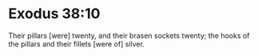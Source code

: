 # Exodus 38:10

Their pillars [were] twenty, and their brasen sockets twenty; the hooks of the pillars and their fillets [were of] silver.